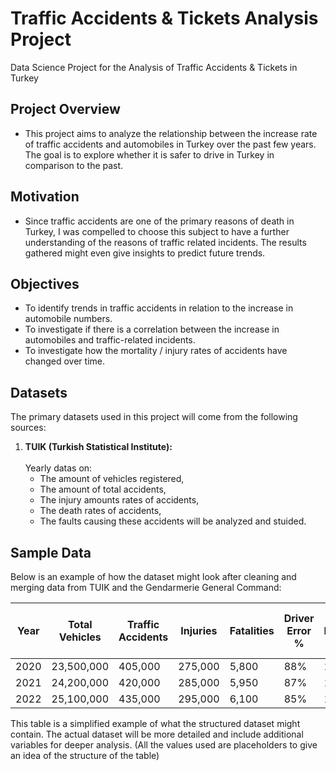 # Traffic Accidents & Tickets Analysis Project
Data Science Project for the Analysis of Traffic Accidents &amp; Tickets in Turkey

## Project Overview
* This project aims to analyze the relationship between the increase rate of traffic accidents and automobiles in Turkey over the past few years. The goal is to explore whether it is safer to drive in Turkey in comparison to the past.

## Motivation
* Since traffic accidents are one of the primary reasons of death in Turkey, I was compelled to choose this subject to have a further understanding of the reasons of traffic related incidents. The results gathered might even give insights to predict future trends.

## Objectives
* To identify trends in traffic accidents in relation to the increase in automobile numbers.
* To investigate if there is a correlation between the increase in automobiles and traffic-related incidents.
* To investigate how the mortality / injury rates of accidents have changed over time.

## Datasets
The primary datasets used in this project will come from the following sources:

1. **TUIK (Turkish Statistical Institute):**<br/><br/> 
   Yearly datas on:
   * The amount of vehicles registered,
   * The amount of total accidents,
   * The injury amounts rates of accidents,
   * The death rates of accidents,
   * The faults causing these accidents will be analyzed and stuided.

   
## Sample Data

Below is an example of how the dataset might look after cleaning and merging data from TUIK and the Gendarmerie General Command:

| Year | Total Vehicles | Traffic Accidents | Injuries | Fatalities | Driver Error % | Other Faults % | Total Tickets | % Tickets to Drivers | % Tickets to Car Plates | Licenses Revoked | Cars Banned from Traffic |
|------|--------------|------------------|----------|------------|---------------|----------------|--------------|------------------|---------------------|-----------------|----------------------|
| 2020 | 23,500,000  | 405,000          | 275,000  | 5,800      | 88%           | 12%            | 12,500,000   | 60%              | 40%                 | 15,000          | 10,500               |
| 2021 | 24,200,000  | 420,000          | 285,000  | 5,950      | 87%           | 13%            | 13,200,000   | 58%              | 42%                 | 16,500          | 11,000               |
| 2022 | 25,100,000  | 435,000          | 295,000  | 6,100      | 85%           | 15%            | 14,000,000   | 57%              | 43%                 | 18,000          | 11,800               |

This table is a simplified example of what the structured dataset might contain. The actual dataset will be more detailed and include additional variables for deeper analysis. (All the values used are placeholders to give an idea of the structure of the table)
